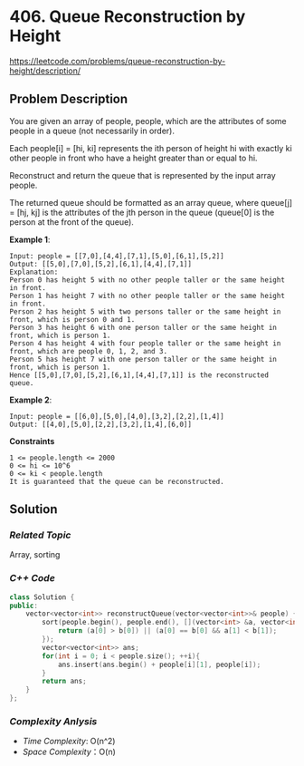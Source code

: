 # 406. Queue Reconstruction by Height
https://leetcode.com/problems/queue-reconstruction-by-height/description/


## Problem Description

You are given an array of people, people, which are the attributes of some people in a queue (not necessarily in order).

Each people[i] = [hi, ki] represents the ith person of height hi with exactly ki other people in front who have a height greater than or equal to hi.

Reconstruct and return the queue that is represented by the input array people.

The returned queue should be formatted as an array queue, where queue[j] = [hj, kj] is the attributes of the jth person in the queue (queue[0] is the person at the front of the queue).

**Example 1**:
```
Input: people = [[7,0],[4,4],[7,1],[5,0],[6,1],[5,2]]
Output: [[5,0],[7,0],[5,2],[6,1],[4,4],[7,1]]
Explanation:
Person 0 has height 5 with no other people taller or the same height in front.
Person 1 has height 7 with no other people taller or the same height in front.
Person 2 has height 5 with two persons taller or the same height in front, which is person 0 and 1.
Person 3 has height 6 with one person taller or the same height in front, which is person 1.
Person 4 has height 4 with four people taller or the same height in front, which are people 0, 1, 2, and 3.
Person 5 has height 7 with one person taller or the same height in front, which is person 1.
Hence [[5,0],[7,0],[5,2],[6,1],[4,4],[7,1]] is the reconstructed queue.
```
**Example 2**:
```
Input: people = [[6,0],[5,0],[4,0],[3,2],[2,2],[1,4]]
Output: [[4,0],[5,0],[2,2],[3,2],[1,4],[6,0]]
```

**Constraints**
```
1 <= people.length <= 2000
0 <= hi <= 10^6
0 <= ki < people.length
It is guaranteed that the queue can be reconstructed.
```

## Solution

### _Related Topic_
   Array, sorting

### _C++ Code_
```cpp
class Solution {
public:
    vector<vector<int>> reconstructQueue(vector<vector<int>>& people) {
        sort(people.begin(), people.end(), [](vector<int> &a, vector<int> &b){
            return (a[0] > b[0]) || (a[0] == b[0] && a[1] < b[1]);
        });
        vector<vector<int>> ans;
        for(int i = 0; i < people.size(); ++i){
            ans.insert(ans.begin() + people[i][1], people[i]);
        }
        return ans;
    }
};
```

### _Complexity Anlysis_
- _Time Complexity_: O(n^2)
- _Space Complexity_：O(n)

